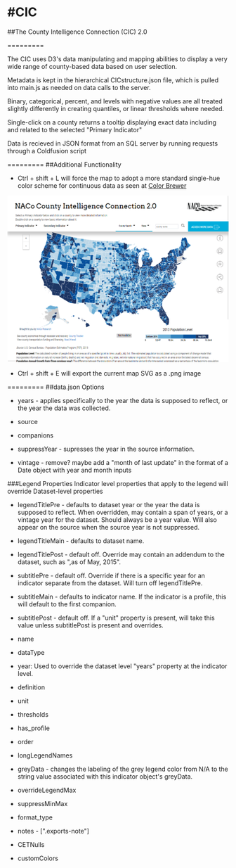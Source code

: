 #CIC
===

##The County Intelligence Connection (CIC) 2.0

=========

The CIC uses D3's data manipulating and mapping abilities to display a very wide range of county-based data based on user selection.

Metadata is kept in the hierarchical CICstructure.json file, which is pulled into main.js as needed on data calls to the server.

Binary, categorical, percent, and levels with negative values are all treated slightly differently in creating quantiles, or linear thresholds where needed.

Single-click on a county returns a tooltip displaying exact data including and related to the selected "Primary Indicator"

Data is recieved in JSON format from an SQL server by running requests through a Coldfusion script

=========
##Additional Functionality

- Ctrl + shift + L will force the map to adopt a more standard single-hue color scheme for continuous data as seen at [Color Brewer](www.colorbrewer2.org)

![Single-hue colors](/img/CICThumb_IPad_oldColors.png)

- Ctrl + shift + E will export the current map SVG as a .png image

=========
##data.json Options
- years - applies specifically to the year the data is supposed to reflect, or the year the data was collected.
- source
- companions
- suppressYear - supresses the year in the source information.


- vintage - remove? maybe add a "month of last update" in the format of a Date object with year and month inputs

###Legend Properties
Indicator level properties that apply to the legend will override Dataset-level properties
- legendTitlePre - defaults to dataset year or the year the data is supposed to reflect. When overridden, may contain a span of years, or a vintage year for the dataset.  Should always be a year value.  Will also appear on the source when the source year is not suppressed.
- legendTitleMain - defaults to dataset name.
- legendTitlePost - default off.  Override may contain an addendum to the dataset, such as ",as of May, 2015".
- subtitlePre - default off.  Override if there is a specific year for an indicator separate from the dataset.  Will turn off legendTitlePre.
- subtitleMain - defaults to indicator name.  If the indicator is a profile, this will default to the first companion.
- subtitlePost - default off. If a "unit" property is present, will take this value unless subtitlePost is present and overrides.

- name
- dataType
- year: Used to override the dataset level "years" property at the indicator level.
- definition
- unit
- thresholds
- has_profile
- order
- longLegendNames
- greyData - changes the labeling of the grey legend color from N/A to the string value associated with this indicator object's greyData.
- overrideLegendMax
- suppressMinMax
- format_type
- notes - [".exports-note"]
- CETNulls
- customColors

